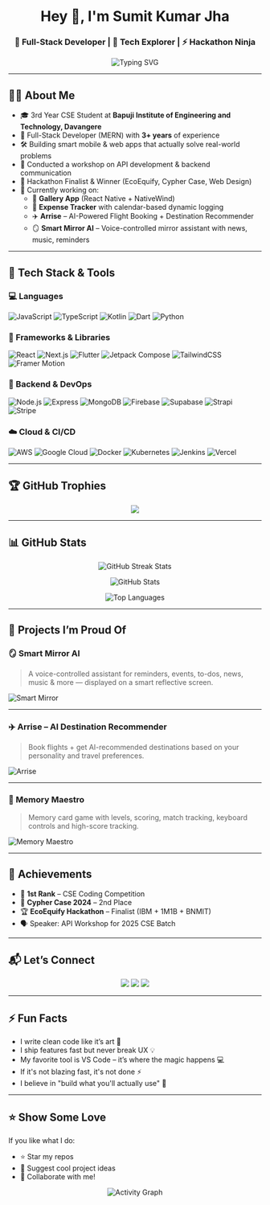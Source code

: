 <h1 align="center">Hey 👋, I'm Sumit Kumar Jha</h1>
<h3 align="center">🚀 Full-Stack Developer | 🧠 Tech Explorer | ⚡ Hackathon Ninja</h3>

<p align="center">
  <img src="https://readme-typing-svg.demolab.com?font=Fira+Code&size=22&pause=1000&center=true&vCenter=true&width=900&lines=Turning+Ideas+Into+Code;Building+Smart,+Scalable+Apps;React+%7C+Node+%7C+MongoDB+%7C+Next.js+%7C+Flutter;Hackathon+Finalist+%7C+Workshop+Speaker+%7C+SaaS+Builder" alt="Typing SVG" />
</p>

---

## 👨‍💻 About Me

- 🎓 3rd Year CSE Student at **Bapuji Institute of Engineering and Technology, Davangere**
- 💼 Full-Stack Developer (MERN) with **3+ years** of experience
- 🛠️ Building smart mobile & web apps that actually solve real-world problems
- 🎤 Conducted a workshop on API development & backend communication
- 🧠 Hackathon Finalist & Winner (EcoEquify, Cypher Case, Web Design)
- 🔭 Currently working on:
  - 📱 **Gallery App** (React Native + NativeWind)
  - 💸 **Expense Tracker** with calendar-based dynamic logging
  - ✈️ **Arrise** – AI-Powered Flight Booking + Destination Recommender
  - 🪞 **Smart Mirror AI** – Voice-controlled mirror assistant with news, music, reminders

---


## 🚀 Tech Stack & Tools

### 💻 Languages
![JavaScript](https://img.shields.io/badge/-JavaScript-black?style=flat-square&logo=javascript)
![TypeScript](https://img.shields.io/badge/-TypeScript-007acc?style=flat-square&logo=typescript)
![Kotlin](https://img.shields.io/badge/-Kotlin-7F52FF?style=flat-square&logo=kotlin)
![Dart](https://img.shields.io/badge/-Dart-0175C2?style=flat-square&logo=dart)
![Python](https://img.shields.io/badge/-Python-3776AB?style=flat-square&logo=python)

### 🧩 Frameworks & Libraries
![React](https://img.shields.io/badge/-React-61DAFB?style=flat-square&logo=react)
![Next.js](https://img.shields.io/badge/-Next.js-000000?style=flat-square&logo=nextdotjs)
![Flutter](https://img.shields.io/badge/-Flutter-02569B?style=flat-square&logo=flutter)
![Jetpack Compose](https://img.shields.io/badge/-Jetpack%20Compose-4285F4?style=flat-square&logo=android)
![TailwindCSS](https://img.shields.io/badge/-TailwindCSS-38B2AC?style=flat-square&logo=tailwindcss)
![Framer Motion](https://img.shields.io/badge/-Framer%20Motion-EF4F69?style=flat-square&logo=framer)

### 🔗 Backend & DevOps
![Node.js](https://img.shields.io/badge/-Node.js-339933?style=flat-square&logo=node.js)
![Express](https://img.shields.io/badge/-Express-black?style=flat-square&logo=express)
![MongoDB](https://img.shields.io/badge/-MongoDB-47A248?style=flat-square&logo=mongodb)
![Firebase](https://img.shields.io/badge/-Firebase-FFCA28?style=flat-square&logo=firebase)
![Supabase](https://img.shields.io/badge/-Supabase-3ECF8E?style=flat-square&logo=supabase)
![Strapi](https://img.shields.io/badge/-Strapi-2E7EEA?style=flat-square&logo=strapi)
![Stripe](https://img.shields.io/badge/-Stripe-008CDD?style=flat-square&logo=stripe)

### ☁️ Cloud & CI/CD
![AWS](https://img.shields.io/badge/-AWS-232F3E?style=flat-square&logo=amazonaws)
![Google Cloud](https://img.shields.io/badge/-Google%20Cloud-4285F4?style=flat-square&logo=googlecloud)
![Docker](https://img.shields.io/badge/-Docker-2496ED?style=flat-square&logo=docker)
![Kubernetes](https://img.shields.io/badge/-Kubernetes-326CE5?style=flat-square&logo=kubernetes)
![Jenkins](https://img.shields.io/badge/-Jenkins-D24939?style=flat-square&logo=jenkins)
![Vercel](https://img.shields.io/badge/-Vercel-000000?style=flat-square&logo=vercel)


---

## 🏆 GitHub Trophies

<p align="center">
  <img src="https://github-profile-trophy.vercel.app/?username=1amSumit&theme=radical&no-frame=true&title=Stars,Commits,Followers,PullRequest,Repositories,Issues" />
</p>

---

## 📊 GitHub Stats

<p align="center">
  <img src="https://github-readme-streak-stats.herokuapp.com/?user=1amSumit&theme=tokyonight&hide_border=true" alt="GitHub Streak Stats" />
</p>

<p align="center">
  <img src="https://github-readme-stats.vercel.app/api?username=1amSumit&show_icons=true&theme=tokyonight&hide_border=true" alt="GitHub Stats" />
</p>

<p align="center">
  <img src="https://github-readme-stats.vercel.app/api/top-langs/?username=1amSumit&layout=compact&theme=tokyonight&hide_border=true" alt="Top Languages" />
</p>

---

## 🧠 Projects I’m Proud Of

### 🪞 Smart Mirror AI  
> A voice-controlled assistant for reminders, events, to-dos, news, music & more — displayed on a smart reflective screen.

![Smart Mirror](https://i.imgur.com/SM5sO8Z.png)

---

### ✈️ Arrise – AI Destination Recommender  
> Book flights + get AI-recommended destinations based on your personality and travel preferences.

![Arrise](https://i.imgur.com/NwbzvRO.png)

---

### 🧠 Memory Maestro  
> Memory card game with levels, scoring, match tracking, keyboard controls and high-score tracking.

![Memory Maestro](https://i.imgur.com/eK0UYYH.png)

---

## 🥇 Achievements

- 🥇 **1st Rank** – CSE Coding Competition  
- 🥈 **Cypher Case 2024** – 2nd Place  
- 🏆 **EcoEquify Hackathon** – Finalist (IBM + 1M1B + BNMIT)  
- 🗣️ Speaker: API Workshop for 2025 CSE Batch  

---

## 📬 Let’s Connect

<p align="center">
  <a href="https://www.linkedin.com/in/sumit-kumar-jha-0718skj/"><img src="https://img.shields.io/badge/LinkedIn-%230077B5.svg?style=for-the-badge&logo=linkedin&logoColor=white"/></a>
  <a href="mailto:sumitjha.0718@gmail.com"><img src="https://img.shields.io/badge/Gmail-D14836?style=for-the-badge&logo=gmail&logoColor=white"/></a>
  <a href="https://github.com/1amSumit"><img src="https://img.shields.io/badge/GitHub-000000?style=for-the-badge&logo=github&logoColor=white"/></a>
</p>

---

## ⚡ Fun Facts

- I write clean code like it’s art 🧼  
- I ship features fast but never break UX 💡  
- My favorite tool is VS Code – it’s where the magic happens 💻  
- If it's not blazing fast, it's not done ⚡  
- I believe in "build what you'll actually use" 🚀  

---

## ⭐ Show Some Love

If you like what I do:

- ⭐ Star my repos  
- 🧠 Suggest cool project ideas  
- 🔗 Collaborate with me!

<p align="center">
  <img src="https://github-readme-activity-graph.vercel.app/graph?username=1amSumit&theme=github-compact&hide_border=true" alt="Activity Graph" />
</p>
